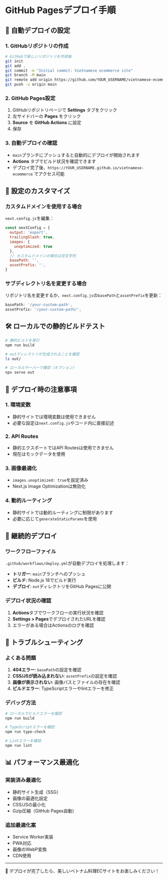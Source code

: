 # GitHub Pagesデプロイ手順

## 🚀 自動デプロイの設定

### 1. GitHubリポジトリの作成

```bash
# GitHubで新しいリポジトリを作成後
git init
git add .
git commit -m "Initial commit: Vietnamese ecommerce site"
git branch -M main
git remote add origin https://github.com/YOUR_USERNAME/vietnamese-ecommerce.git
git push -u origin main
```

### 2. GitHub Pages設定

1. GitHubリポジトリページで **Settings** タブをクリック
2. 左サイドバーの **Pages** をクリック
3. **Source** を **GitHub Actions** に設定
4. 保存

### 3. 自動デプロイの確認

- `main`ブランチにプッシュすると自動的にデプロイが開始されます
- **Actions** タブでビルド状況を確認できます
- デプロイ完了後、`https://YOUR_USERNAME.github.io/vietnamese-ecommerce` でアクセス可能

## 🔧 設定のカスタマイズ

### カスタムドメインを使用する場合

`next.config.js`を編集：

```javascript
const nextConfig = {
  output: 'export',
  trailingSlash: true,
  images: {
    unoptimized: true
  },
  // カスタムドメインの場合は空文字列
  basePath: '',
  assetPrefix: '',
}
```

### サブディレクトリ名を変更する場合

リポジトリ名を変更するか、`next.config.js`の`basePath`と`assetPrefix`を更新：

```javascript
basePath: '/your-custom-path',
assetPrefix: '/your-custom-path/',
```

## 🛠️ ローカルでの静的ビルドテスト

```bash
# 静的ビルドを実行
npm run build

# outディレクトリが生成されることを確認
ls out/

# ローカルサーバーで確認（オプション）
npx serve out
```

## 📝 デプロイ時の注意事項

### 1. 環境変数
- 静的サイトでは環境変数は使用できません
- 必要な設定は`next.config.js`やコード内に直接記述

### 2. API Routes
- 静的エクスポートではAPI Routesは使用できません
- 現在はモックデータを使用

### 3. 画像最適化
- `images.unoptimized: true`を設定済み
- Next.js Image Optimizationは無効化

### 4. 動的ルーティング
- 静的サイトでは動的ルーティングに制限があります
- 必要に応じて`generateStaticParams`を使用

## 🔄 継続的デプロイ

### ワークフローファイル
`.github/workflows/deploy.yml`が自動デプロイを処理します：

- **トリガー**: `main`ブランチへのプッシュ
- **ビルド**: Node.js 18でビルド実行
- **デプロイ**: `out`ディレクトリをGitHub Pagesに公開

### デプロイ状況の確認

1. **Actions**タブでワークフローの実行状況を確認
2. **Settings > Pages**でデプロイされたURLを確認
3. エラーがある場合はActionsのログを確認

## 🐛 トラブルシューティング

### よくある問題

1. **404エラー**: `basePath`の設定を確認
2. **CSS/JSが読み込まれない**: `assetPrefix`の設定を確認
3. **画像が表示されない**: 画像パスとファイルの存在を確認
4. **ビルドエラー**: TypeScriptエラーやlintエラーを修正

### デバッグ方法

```bash
# ローカルでビルドエラーを確認
npm run build

# TypeScriptエラーを確認
npm run type-check

# Lintエラーを確認
npm run lint
```

## 📊 パフォーマンス最適化

### 実装済み最適化
- 静的サイト生成（SSG）
- 画像の最適化設定
- CSS/JSの最小化
- Gzip圧縮（GitHub Pages自動）

### 追加最適化案
- Service Worker実装
- PWA対応
- 画像のWebP変換
- CDN使用

---

🎉 デプロイが完了したら、美しいベトナム料理ECサイトをお楽しみください！
